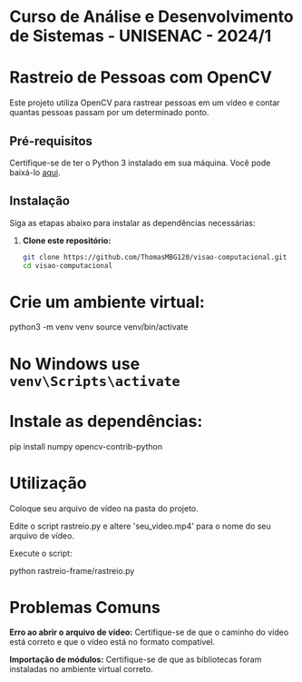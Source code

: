 # Curso de Análise e Desenvolvimento de Sistemas - UNISENAC - 2024/1

# Rastreio de Pessoas com OpenCV

Este projeto utiliza OpenCV para rastrear pessoas em um vídeo e contar quantas pessoas passam por um determinado ponto.

## Pré-requisitos

Certifique-se de ter o Python 3 instalado em sua máquina. Você pode baixá-lo [aqui](https://www.python.org/downloads/).

## Instalação

Siga as etapas abaixo para instalar as dependências necessárias:

1. **Clone este repositório:**
   ```bash
   git clone https://github.com/ThomasMBG120/visao-computacional.git
   cd visao-computacional

# Crie um ambiente virtual:

python3 -m venv venv
source venv/bin/activate   

# No Windows use `venv\Scripts\activate`

# Instale as dependências:

pip install numpy opencv-contrib-python

# Utilização

Coloque seu arquivo de vídeo na pasta do projeto.

Edite o script rastreio.py e altere 'seu_video.mp4' para o nome do seu arquivo de vídeo.

Execute o script:

python rastreio-frame/rastreio.py

# Problemas Comuns

**Erro ao abrir o arquivo de vídeo:** Certifique-se de que o caminho do vídeo está correto e que o vídeo está no formato compatível.

**Importação de módulos:** Certifique-se de que as bibliotecas foram instaladas no ambiente virtual correto.